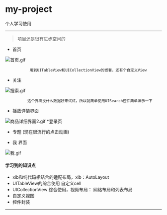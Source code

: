 # my-project
个人学习使用
***
> 项目还是很有进步空间的


* 首页

![首页.gif](http://upload-images.jianshu.io/upload_images/651869-ff9cd7d59df78af2.gif?imageMogr2/auto-orient/strip)

               用到UITableView和UICollectionView的嵌套，还有个自定义View

* 关注

![搜索.gif](http://upload-images.jianshu.io/upload_images/651869-209aa6f57cd17bb5.gif?imageMogr2/auto-orient/strip)

              这个界面没什么数据好来试试，所以就简单使用UISearch控件简单演示一下



* 播放详情界面


![商品详细界面2.gif](http://upload-images.jianshu.io/upload_images/651869-7105ba22eb6c21e3.gif?imageMogr2/auto-orient/strip)
*登录页


* 专题 (现在很流行的点击动画)


* 我 界面

![我.gif](http://upload-images.jianshu.io/upload_images/651869-83fcc777f521943e.gif?imageMogr2/auto-orient/strip)
#### 学习到的知识点
*    xib和纯代码相结合的适配布局，xib：AutoLayout 
* UITableView的综合使用 自定义cell
* UICollectionView 综合使用，视频布局： 网格布局和列表布局
* 自定义视图
* 控件封装
***
